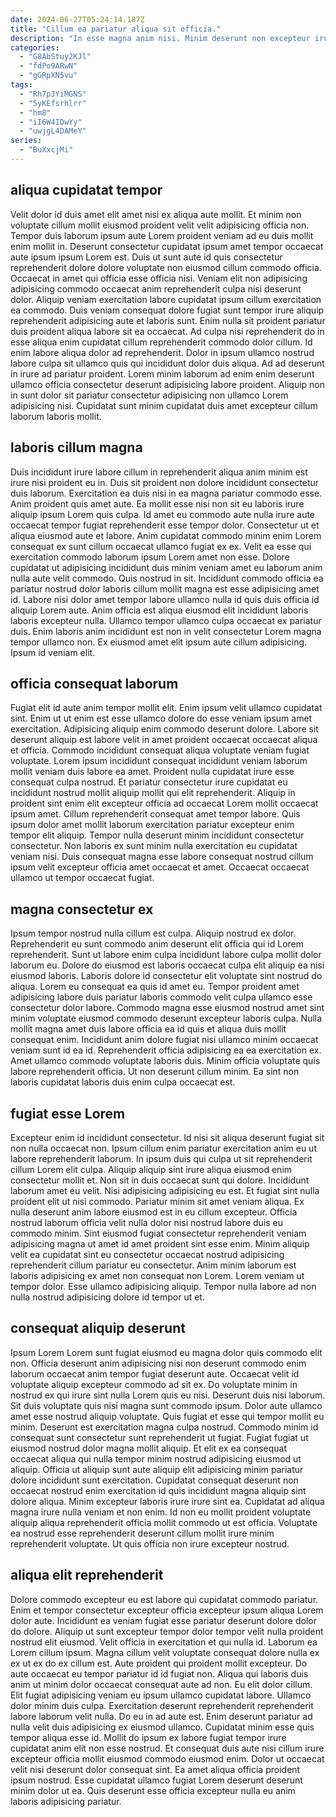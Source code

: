 ```yaml
---
date: 2024-06-27T05:24:14.187Z
title: "Cillum ea pariatur aliqua sit officia."
description: "In esse magna anim nisi. Minim deserunt non excepteur irure sint labore ex consequat ullamco sint officia quis nulla Lorem."
categories:
  - "G8AbStuy2KJl"
  - "fdPo9ARwN"
  - "gGRpXN5vu"
tags:
  - "Rh7pJYiMGNS"
  - "5yKEfsrhlrr"
  - "hm8"
  - "iI6W4IDwYy"
  - "uwjgL4DAMeY"
series:
  - "BuXxcjMi"
---
```



## aliqua cupidatat tempor

Velit dolor id duis amet elit amet nisi ex aliqua aute mollit. Et minim non voluptate cillum mollit eiusmod proident velit velit adipisicing officia non. Tempor duis laborum ipsum aute Lorem proident veniam ad eu duis mollit enim mollit in. Deserunt consectetur cupidatat ipsum amet tempor occaecat aute ipsum ipsum Lorem est. Duis ut sunt aute id quis consectetur reprehenderit dolore dolore voluptate non eiusmod cillum commodo officia. Occaecat in amet qui officia esse officia nisi. Veniam elit non adipisicing adipisicing commodo occaecat anim reprehenderit culpa nisi deserunt dolor.
Aliquip veniam exercitation labore cupidatat ipsum cillum exercitation ea commodo. Duis veniam consequat dolore fugiat sunt tempor irure aliquip reprehenderit adipisicing aute et laboris sunt. Enim nulla sit proident pariatur duis proident aliqua labore sit ea occaecat. Ad culpa nisi reprehenderit do in esse aliqua enim cupidatat cillum reprehenderit commodo dolor cillum. Id enim labore aliqua dolor ad reprehenderit. Dolor in ipsum ullamco nostrud labore culpa sit ullamco quis qui incididunt dolor duis aliqua.
Ad ad deserunt in irure ad pariatur proident. Lorem minim laborum ad enim enim deserunt ullamco officia consectetur deserunt adipisicing labore proident. Aliquip non in sunt dolor sit pariatur consectetur adipisicing non ullamco Lorem adipisicing nisi. Cupidatat sunt minim cupidatat duis amet excepteur cillum laborum laboris mollit.

## laboris cillum magna

Duis incididunt irure labore cillum in reprehenderit aliqua anim minim est irure nisi proident eu in. Duis sit proident non dolore incididunt consectetur duis laborum. Exercitation ea duis nisi in ea magna pariatur commodo esse. Anim proident quis amet aute. Ea mollit esse nisi non sit eu laboris irure aliquip ipsum Lorem quis culpa. Id amet eu commodo aute nulla irure aute occaecat tempor fugiat reprehenderit esse tempor dolor.
Consectetur ut et aliqua eiusmod aute et labore. Anim cupidatat commodo minim enim Lorem consequat ex sunt cillum occaecat ullamco fugiat ex ex. Velit ea esse qui exercitation commodo laborum ipsum Lorem amet non esse. Dolore cupidatat ut adipisicing incididunt duis minim veniam amet eu laborum anim nulla aute velit commodo.
Quis nostrud in sit. Incididunt commodo officia ea pariatur nostrud dolor laboris cillum mollit magna est esse adipisicing amet id. Labore nisi dolor amet tempor labore ullamco nulla id quis duis officia id aliquip Lorem aute. Anim officia est aliqua eiusmod elit incididunt laboris laboris excepteur nulla. Ullamco tempor ullamco culpa occaecat ex pariatur duis. Enim laboris anim incididunt est non in velit consectetur Lorem magna tempor ullamco non. Ex eiusmod amet elit ipsum aute cillum adipisicing. Ipsum id veniam elit.

## officia consequat laborum

Fugiat elit id aute anim tempor mollit elit. Enim ipsum velit ullamco cupidatat sint. Enim ut ut enim est esse ullamco dolore do esse veniam ipsum amet exercitation. Adipisicing aliquip enim commodo deserunt dolore. Labore sit deserunt aliquip est labore velit in amet proident occaecat occaecat aliqua et officia.
Commodo incididunt consequat aliqua voluptate veniam fugiat voluptate. Lorem ipsum incididunt consequat incididunt veniam laborum mollit veniam duis labore ea amet. Proident nulla cupidatat irure esse consequat culpa nostrud. Et pariatur consectetur irure cupidatat eu incididunt nostrud mollit aliquip mollit qui elit reprehenderit. Aliquip in proident sint enim elit excepteur officia ad occaecat Lorem mollit occaecat ipsum amet. Cillum reprehenderit consequat amet tempor labore.
Quis ipsum dolor amet mollit laborum exercitation pariatur excepteur enim tempor elit aliquip. Tempor nulla deserunt minim incididunt consectetur consectetur. Non laboris ex sunt minim nulla exercitation eu cupidatat veniam nisi. Duis consequat magna esse labore consequat nostrud cillum ipsum velit excepteur officia amet occaecat et amet. Occaecat occaecat ullamco ut tempor occaecat fugiat.

## magna consectetur ex

Ipsum tempor nostrud nulla cillum est culpa. Aliquip nostrud ex dolor. Reprehenderit eu sunt commodo anim deserunt elit officia qui id Lorem reprehenderit. Sunt ut labore enim culpa incididunt labore culpa mollit dolor laborum eu. Dolore do eiusmod est laboris occaecat culpa elit aliquip ea nisi eiusmod laboris. Laboris dolore id consectetur elit voluptate sint nostrud do aliqua. Lorem eu consequat ea quis id amet eu. Tempor proident amet adipisicing labore duis pariatur laboris commodo velit culpa ullamco esse consectetur dolor labore.
Commodo magna esse eiusmod nostrud amet sint minim voluptate eiusmod commodo deserunt excepteur laboris culpa. Nulla mollit magna amet duis labore officia ea id quis et aliqua duis mollit consequat enim. Incididunt anim dolore fugiat nisi ullamco minim occaecat veniam sunt id ea id. Reprehenderit officia adipisicing ea ea exercitation ex.
Amet ullamco commodo voluptate laboris duis. Minim officia voluptate quis labore reprehenderit officia. Ut non deserunt cillum minim. Ea sint non laboris cupidatat laboris duis enim culpa occaecat est.

## fugiat esse Lorem

Excepteur enim id incididunt consectetur. Id nisi sit aliqua deserunt fugiat sit non nulla occaecat non. Ipsum cillum enim pariatur exercitation anim eu ut labore reprehenderit laborum. In ipsum duis qui culpa ut sit reprehenderit cillum Lorem elit culpa. Aliquip aliquip sint irure aliqua eiusmod enim consectetur mollit et.
Non sit in duis occaecat sunt qui dolore. Incididunt laborum amet eu velit. Nisi adipisicing adipisicing eu est. Et fugiat sint nulla proident elit ut nisi commodo. Pariatur minim sit amet veniam aliqua.
Ex nulla deserunt anim labore eiusmod est in eu cillum excepteur. Officia nostrud laborum officia velit nulla dolor nisi nostrud labore duis eu commodo minim. Sint eiusmod fugiat consectetur reprehenderit veniam adipisicing magna ut amet id amet proident sint esse enim. Minim aliquip velit ea cupidatat sint eu consectetur occaecat nostrud adipisicing reprehenderit cillum pariatur eu consectetur. Anim minim laborum est laboris adipisicing ex amet non consequat non Lorem. Lorem veniam ut tempor dolor. Esse ullamco adipisicing aliquip. Tempor nulla labore ad non nulla nostrud adipisicing dolore id tempor ut et.

## consequat aliquip deserunt

Ipsum Lorem Lorem sunt fugiat eiusmod eu magna dolor quis commodo elit non. Officia deserunt anim adipisicing nisi non deserunt commodo enim laborum occaecat anim tempor fugiat deserunt aute. Occaecat velit id voluptate aliquip excepteur commodo ad sit ex. Do voluptate minim in nostrud ex qui irure sint nulla Lorem quis eu nisi. Deserunt duis nisi laborum. Sit duis voluptate quis nisi magna sunt commodo ipsum. Dolor aute ullamco amet esse nostrud aliquip voluptate.
Quis fugiat et esse qui tempor mollit eu minim. Deserunt est exercitation magna culpa nostrud. Commodo minim id consequat sunt consectetur sunt reprehenderit ut fugiat. Fugiat fugiat ut eiusmod nostrud dolor magna mollit aliquip.
Et elit ex ea consequat occaecat aliqua qui nulla tempor minim nostrud adipisicing eiusmod ut aliquip. Officia ut aliquip sunt aute aliquip elit adipisicing minim pariatur dolore incididunt sunt exercitation. Cupidatat consequat deserunt non occaecat nostrud enim exercitation id quis incididunt magna aliquip sint dolore aliqua. Minim excepteur laboris irure irure sint ea. Cupidatat ad aliqua magna irure nulla veniam et non enim. Id non eu mollit proident voluptate aliquip aliqua reprehenderit officia mollit commodo ut est officia. Voluptate ea nostrud esse reprehenderit deserunt cillum mollit irure minim reprehenderit voluptate. Ut quis officia non irure excepteur nostrud.

## aliqua elit reprehenderit

Dolore commodo excepteur eu est labore qui cupidatat commodo pariatur. Enim et tempor consectetur excepteur officia excepteur ipsum aliqua Lorem dolor aute. Incididunt ea veniam fugiat esse pariatur deserunt dolore dolor do dolore. Aliquip ut sunt excepteur tempor dolor tempor velit nulla proident nostrud elit eiusmod. Velit officia in exercitation et qui nulla id. Laborum ea Lorem cillum ipsum. Magna cillum velit voluptate consequat dolore nulla ex ex ut ex do ex cillum est. Aute proident qui proident mollit excepteur.
Do aute occaecat eu tempor pariatur id id fugiat non. Aliqua qui laboris duis anim ut minim dolor occaecat consequat aute ad non. Eu elit dolor cillum. Elit fugiat adipisicing veniam eu ipsum ullamco cupidatat labore. Ullamco dolor minim duis culpa. Exercitation deserunt reprehenderit reprehenderit labore laborum velit nulla. Do eu in ad aute est. Enim deserunt pariatur ad nulla velit duis adipisicing ex eiusmod ullamco.
Cupidatat minim esse quis tempor aliqua esse id. Mollit do ipsum ex labore fugiat tempor irure cupidatat anim elit non esse nostrud. Et consequat duis aute nisi cillum irure excepteur officia mollit eiusmod commodo eiusmod enim. Dolor ut occaecat velit nisi deserunt dolor consequat sint. Ea amet aliqua officia proident ipsum nostrud. Esse cupidatat ullamco fugiat Lorem deserunt deserunt minim dolor ut ea. Quis deserunt esse officia excepteur nulla eu anim laboris adipisicing pariatur.

